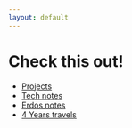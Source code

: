 ```yaml
---
layout: default
---
```



# Check this out!

* [Projects](./pages/prog.html)
* [Tech notes](./pages/tech_notes.html)
* [Erdos notes](./pages/another-page.html)
* [4 Years travels](./pages/travel.html)

<!-- <iframe src="./assets/img/flowers.html"
    sandbox="allow-same-origin allow-scripts"
    width="100%"
    height="500"
    scrolling="no"
    seamless="seamless"
    frameborder="0">
</iframe> -->